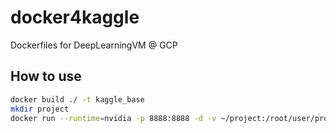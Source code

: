 # docker4kaggle
Dockerfiles for DeepLearningVM @ GCP

## How to use

```bash
docker build ./ -t kaggle_base
mkdir project
docker run --runtime=nvidia -p 8888:8888 -d -v ~/project:/root/user/project --name test kaggle_base /sbin/init
```
